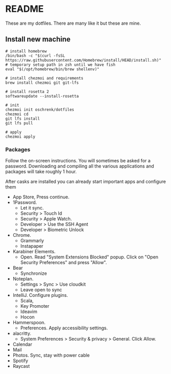 # README #

These are my dotfiles. There are many like it but these are mine.

## Install new machine

```
# install homebrew
/bin/bash -c "$(curl -fsSL https://raw.githubusercontent.com/Homebrew/install/HEAD/install.sh)"
# temporary setup path in zsh until we have fish
eval "$(/opt/homebrew/bin/brew shellenv)"

# install chezmoi and requirements
brew install chezmoi git git-lfs

# install rosetta 2
softwareupdate --install-rosetta

# init
chezmoi init oschrenk/dotfiles
chezmoi cd
git lfs install
git lfs pull

# apply
chezmoi apply
```

### Packages

Follow the on-screen instructions. You will sometimes be asked for a password.
Downloading and compiling all the various applications and packages will take roughly 1 hour.

After casks are installed you can already start important apps and configure them

- App Store, Press continue.
- 1Password.
  - Let it sync.
  - Security > Touch Id
  - Security > Apple Watch.
  - Developer > Use the SSH Agent
  - Developer > Biometric Unlock
- Chrome.
  - Grammarly
  - Instapaper
- Karabiner Elements.
  - Open. Read "System Extensions Blocked" popup. Click on "Open Security Preferences" and press "Allow".
- Bear
  - Synchronize
- Noteplan.
  - Settings > Sync > Use cloudkit
  - Leave open to sync
- IntelliJ. Configure plugins.
  - Scala,
  - Key Promoter
  - Ideavim
  - Hocon
- Hammerspoon.
  - Preferences. Apply accessibility settings.
- alacritty.
  - System Preferences > Security & privacy > General. Click Allow.
- Calendar
- Mail
- Photos. Sync, stay with power cable
- Spotify
- Raycast

